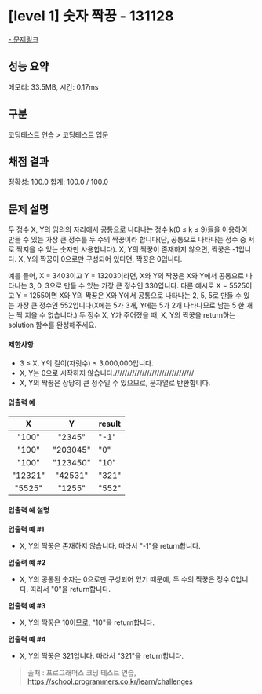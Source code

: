 # [level 1] 숫자 짝꿍 - 131128

<a href="https://school.programmers.co.kr/learn/courses/30/lessons/131128">- 문제링크</a>

## 성능 요약

메모리: 33.5MB, 시간: 0.17ms

## 구분

코딩테스트 연습 > 코딩테스트 입문

## 채점 결과

정확성: 100.0
합계: 100.0 / 100.0

## 문제 설명

두 정수 X, Y의 임의의 자리에서 공통으로 나타나는 정수 k(0 ≤ k ≤ 9)들을 이용하여 만들 수 있는 가장 큰 정수를 두 수의 짝꿍이라 합니다(단, 공통으로 나타나는 정수 중 서로 짝지을 수 있는 숫자만 사용합니다). X, Y의 짝꿍이 존재하지 않으면, 짝꿍은 -1입니다. X, Y의 짝꿍이 0으로만 구성되어 있다면, 짝꿍은 0입니다.

예를 들어, X = 3403이고 Y = 13203이라면, X와 Y의 짝꿍은 X와 Y에서 공통으로 나타나는 3, 0, 3으로 만들 수 있는 가장 큰 정수인 330입니다. 다른 예시로 X = 5525이고 Y = 1255이면 X와 Y의 짝꿍은 X와 Y에서 공통으로 나타나는 2, 5, 5로 만들 수 있는 가장 큰 정수인 552입니다(X에는 5가 3개, Y에는 5가 2개 나타나므로 남는 5 한 개는 짝 지을 수 없습니다.)
두 정수 X, Y가 주어졌을 때, X, Y의 짝꿍을 return하는 solution 함수를 완성해주세요.

#### 제한사항

- 3 ≤ X, Y의 길이(자릿수) ≤ 3,000,000입니다.
- X, Y는 0으로 시작하지 않습니다.////////////////////////////////
- X, Y의 짝꿍은 상당히 큰 정수일 수 있으므로, 문자열로 반환합니다.

#### 입출력 예

|  **X**  |  **Y**   | **result** |
| :-----: | :------: | ---------- |
|  "100"  |  "2345"  | "-1"       |
|  "100"  | "203045" | "0"        |
|  "100"  | "123450" | "10"       |
| "12321" | "42531"  | "321"      |
| "5525"  |  "1255"  | "552"      |

#### 입출력 예 설명

**입출력 예 #1**

- X, Y의 짝꿍은 존재하지 않습니다. 따라서 "-1"을 return합니다.

**입출력 예 #2**

- X, Y의 공통된 숫자는 0으로만 구성되어 있기 때문에, 두 수의 짝꿍은 정수 0입니다. 따라서 "0"을 return합니다.

**입출력 예 #3**

- X, Y의 짝꿍은 10이므로, "10"을 return합니다.

**입출력 예 #4**

- X, Y의 짝꿍은 321입니다. 따라서 "321"을 return합니다.

> 출처 : 프로그래머스 코딩 테스트 연습, <https://school.programmers.co.kr/learn/challenges>
